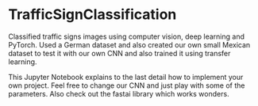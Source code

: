 # TrafficSignClassification
Classified traffic signs images using computer vision, deep learning and PyTorch. Used a German dataset and also created our own small Mexican dataset to test it with our own CNN and also trained it using transfer learning.

This Jupyter Notebook explains to the last detail how to implement your own project. Feel free to change our CNN and just play with some of the parameters. Also check out the fastai library which works wonders.
